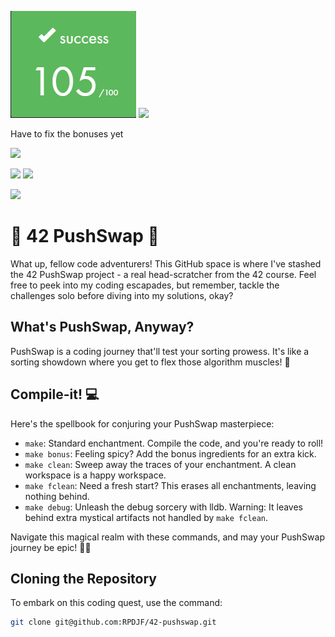 ![](https://raw.githubusercontent.com/RPDJF/42-Repos/main/cursus/push_swap_score.png)
![](https://github.com/ayogun/42-project-badges/blob/main/badges/push_swape.png?raw=true)

Have to fix the bonuses yet

![](https://img.shields.io/github/languages/code-size/rpdjf/42-pushswap?color=5BCFFF)

![](https://img.shields.io/badge/windows%20terminal-4D4D4D?style=for-the-badge&logo=windows%20terminal&logoColor=white)
![](https://img.shields.io/badge/WSL-0a97f5?style=for-the-badge&logo=linux&logoColor=white)

![](	https://img.shields.io/badge/mac%20os-000000?style=for-the-badge&logo=apple&logoColor=white)

# 🚀 42 PushSwap 🚀

What up, fellow code adventurers! This GitHub space is where I've stashed the 42 PushSwap project - a real head-scratcher from the 42 course. Feel free to peek into my coding escapades, but remember, tackle the challenges solo before diving into my solutions, okay?

## What's PushSwap, Anyway?

PushSwap is a coding journey that'll test your sorting prowess. It's like a sorting showdown where you get to flex those algorithm muscles! 💪

## Compile-it! 💻

Here's the spellbook for conjuring your PushSwap masterpiece:

- `make`: Standard enchantment. Compile the code, and you're ready to roll!
- `make bonus`: Feeling spicy? Add the bonus ingredients for an extra kick.
- `make clean`: Sweep away the traces of your enchantment. A clean workspace is a happy workspace.
- `make fclean`: Need a fresh start? This erases all enchantments, leaving nothing behind.
- `make debug`: Unleash the debug sorcery with lldb. Warning: It leaves behind extra mystical artifacts not handled by `make fclean`.

Navigate this magical realm with these commands, and may your PushSwap journey be epic! 🌟🔮

## Cloning the Repository
To embark on this coding quest, use the command:
```bash
git clone git@github.com:RPDJF/42-pushswap.git
```
